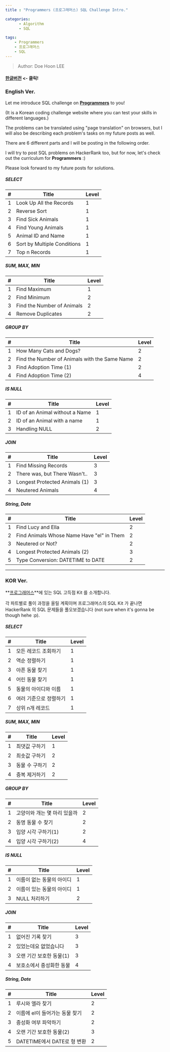 ```yaml
---
title : "Programmers (프로그래머스) SQL Challenge Intro."

categories:
      - Algorithm
      - SQL

tags:
    - Programmers
    - 프로그래머스
    - SQL
---
```


> Author: Doe Hoon LEE

#### [한글버전](#2-KOR-Ver.) <- 클릭!


### English Ver.

Let me introduce SQL challenge on **[Programmers](https://programmers.co.kr/learn/challenges)** to you!

(It is a Korean coding challenge website where you can test your skills in different languages.)

The problems can be translated using "page translation" on browsers, but I will also be describing each problem's tasks on my future posts as well.

There are 6 different parts and I will be posting in the following order.

I will try to post SQL problems on HackerRank too, but for now, let's check out the curriculum for **Programmers** :)

Please look forward to my future posts for solutions.

##### SELECT

| # | Title | Level |
|---|  ---  |  ---  |
| 1 | Look Up All the Records | 1 |
| 2 | Reverse Sort | 1 |
| 3 | Find Sick Animals | 1 |
| 4 | Find Young Animals | 1 |
| 5 | Animal ID and Name | 1 |
| 6 | Sort by Multiple Conditions | 1 |
| 7 | Top n Records | 1 |

##### SUM, MAX, MIN

| # | Title | Level |
|---|  ---  |  ---  |
| 1 | Find Maximum | 1 |
| 2 | Find Minimum | 2 |
| 3 | Find the Number of Animals | 2 |
| 4 | Remove Duplicates | 2 |

##### GROUP BY

| # | Title | Level |
|---|  ---  |  ---  |
| 1 | How Many Cats and Dogs? | 2 |
| 2 | Find the Number of Animals with the Same Name | 2 |
| 3 | Find Adoption Time (1) | 2 |
| 4 | Find Adoption Time (2) | 4 |

##### IS NULL

| # | Title | Level |
|---|  ---  |  ---  |
| 1 | ID of an Animal without a Name | 1 |
| 2 | ID of an Animal with a name | 1 |
| 3 | Handling NULL | 2 |

##### JOIN

| # | Title | Level |
|---|  ---  |  ---  |
| 1 | Find Missing Records | 3 |
| 2 | There was, but There Wasn't.. | 3 |
| 3 | Longest Protected Animals (1) | 3 |
| 4 | Neutered Animals | 4 |

##### String, Date

| # | Title | Level |
|---|  ---  |  ---  |
| 1 | Find Lucy and Ella | 2 |
| 2 | Find Animals Whose Name Have "el" in Them | 2 |
| 3 | Neutered or Not? | 2 |
| 4 | Longest Protected Animals (2) | 3 |
| 5 | Type Conversion: DATETIME to DATE | 2 |

<hr>

### KOR Ver.

**[프로그래머스](https://programmers.co.kr/learn/challenges)**에 있는 SQL 고득점 Kit 를 소개합니다.

각 파트별로 풀이 과정을 올릴 계획이며 프로그래머스의 SQL Kit 가 끝나면 HackerRank 의 SQL 문제들을 풀오보겠습니다 (not sure when it's gonna be though hehe :p).

##### SELECT

| # | Title | Level |
|---|  ---  |  ---  |
| 1 | 모든 레코드 조회하기 | 1 |
| 2 | 역순 정렬하기 | 1 |
| 3 | 아픈 동물 찾기 | 1 |
| 4 | 어린 동물 찾기 | 1 |
| 5 | 동물의 아이디와 이름 | 1 |
| 6 | 여러 기준으로 정렬하기 | 1 |
| 7 | 상위 n개 레코드 | 1 |

##### SUM, MAX, MIN

| # | Title | Level |
|---|  ---  |  ---  |
| 1 | 최댓값 구하기 | 1 |
| 2 | 최솟값 구하기 | 2 |
| 3 | 동물 수 구하기 | 2 |
| 4 | 중복 제거하기 | 2 |

##### GROUP BY

| # | Title | Level |
|---|  ---  |  ---  |
| 1 | 고양이와 개는 몇 마리 있을까 | 2 |
| 2 | 동명 동물 수 찾기 | 2 |
| 3 | 입양 시각 구하기(1) | 2 |
| 4 | 입양 시각 구하기(2) | 4 |

##### IS NULL

| # | Title | Level |
|---|  ---  |  ---  |
| 1 | 이름이 없는 동물의 아이디 | 1 |
| 2 | 이름이 있는 동물의 아이디 | 1 |
| 3 | NULL 처리하기 | 2 |

##### JOIN

| # | Title | Level |
|---|  ---  |  ---  |
| 1 | 없어진 기록 찾기 | 3 |
| 2 | 있었는데요 없었습니다 | 3 |
| 3 | 오랜 기간 보호한 동물(1) | 3 |
| 4 | 보호소에서 중성화한 동물 | 4 |

##### String, Date

| # | Title | Level |
|---|  ---  |  ---  |
| 1 | 루시와 엘라 찾기 | 2 |
| 2 | 이름에 el이 들어가는 동물 찾기 | 2 |
| 3 | 중성화 여부 파악하기 | 2 |
| 4 | 오랜 기간 보호한 동물(2) | 3 |
| 5 | DATETIME에서 DATE로 형 변환 | 2 |